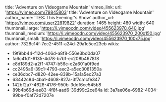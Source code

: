 title: 'Adventure on Videogame Mountain'
vimeo_link:
  url: 'https://vimeo.com/79845803'
  title: 'Adventure on Videogame Mountain'
  author_name: 'TES: This Evening''s Show'
  author_url: 'https://vimeo.com/user22819822'
  duration: 1465
  height: 480
  width: 640
  thumbnail_large: 'https://i.vimeocdn.com/video/455623970_640.jpg'
  thumbnail_medium: 'https://i.vimeocdn.com/video/455623970_200x150.jpg'
  thumbnail_small: 'https://i.vimeocdn.com/video/455623970_100x75.jpg'
author: 7328c14f-7ec2-4511-a24d-29a1c5ce23eb
wikis:
  - 19f9bb44-f12d-406d-a8f8-556e3bd0da07
  - fa6c41d1-6135-4d78-b7b1-ec208b467818
  - c8d189d2-a2f1-4747-b56c-c2a601a0f9ed
  - cc2495a6-39c1-4793-aec2-a5ec3081350a
  - ce36cbc7-d820-42ee-839b-15a1a5ec27a3
  - 63442c84-4ba1-4608-827a-3f7ca1cfe347
  - 142bf2a7-4628-4176-950b-3ddf6ce545b8
  - 89b4b69d-ae83-4f8f-aad6-39d99c2ce64a
id: 3a7ae06e-6982-4034-99be-f0af72d7207e
